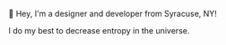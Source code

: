👋  Hey, I'm a designer and developer from Syracuse, NY!

I do my best to decrease entropy in the universe.
